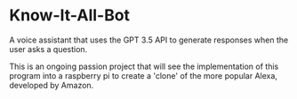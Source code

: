 # Know-It-All-Bot
A voice assistant that uses the GPT 3.5 API to generate responses when the user asks a question.

This is an ongoing passion project that will see the implementation of this program into a raspberry pi to create a 'clone' of the more
popular Alexa, developed by Amazon.

